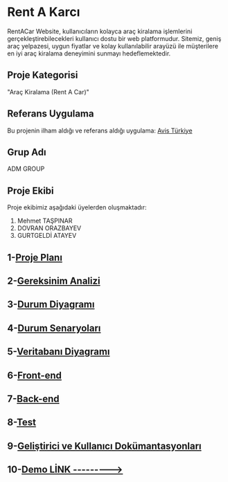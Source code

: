 # Rent A Karcı

RentACar Website, kullanıcıların kolayca araç kiralama işlemlerini gerçekleştirebilecekleri kullanıcı dostu bir web platformudur. Sitemiz, geniş araç yelpazesi, uygun fiyatlar ve kolay kullanılabilir arayüzü ile müşterilere en iyi araç kiralama deneyimini sunmayı hedeflemektedir.

## Proje Kategorisi

"Araç Kiralama (Rent A Car)"

## Referans Uygulama

Bu projenin ilham aldığı ve referans aldığı uygulama: [Avis Türkiye](https://www.avis.com.tr/)

## Grup Adı

ADM GROUP

## Proje Ekibi

Proje ekibimiz aşağıdaki üyelerden oluşmaktadır:
1. Mehmet TAŞPINAR
2. DOVRAN ORAZBAYEV
3. GURTGELDİ ATAYEV



## 1-[Proje Planı](docs/proje-plani.md)

## 2-[Gereksinim Analizi](docs/gereksinim-analizi.md)

## 3-[Durum Diyagramı](docs/durum-diyagrami.md)

## 4-[Durum Senaryoları](docs/durum-senaryolari.md)

## 5-[Veritabanı Diyagramı](docs/veritabani-diyagrami.md)

## 6-[Front-end](docs/front-end.md)

## 7-[Back-end](docs/back-end.md)

## 8-[Test](docs/test.md)

## 9-[Geliştirici ve Kullanıcı Dokümantasyonları](docs/dokumantasyon.md)

## 10-[Demo LİNK --------->]()


